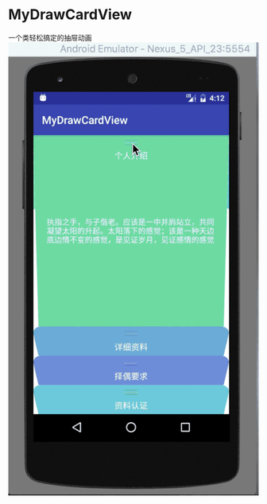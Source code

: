 # MyDrawCardView
一个类轻松搞定的抽屉动画
![image](https://github.com/haijdong/MyDrawCardView/blob/master/MyDrawCardView/2017-02-03%2016_19_02.gif)

